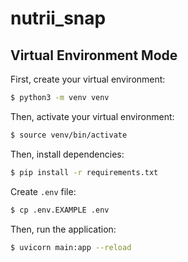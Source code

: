 # nutrii_snap

## Virtual Environment Mode

First, create your virtual environment:

```bash
$ python3 -m venv venv

```

Then, activate your virtual environment:

```bash
$ source venv/bin/activate
```

Then, install dependencies:

```bash
$ pip install -r requirements.txt
```

Create `.env` file:

```bash
$ cp .env.EXAMPLE .env
```

Then, run the application:

```bash
$ uvicorn main:app --reload
```
